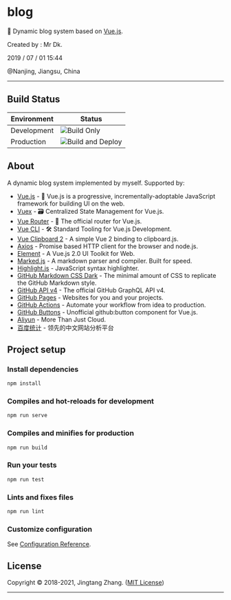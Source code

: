 # blog

🦆 Dynamic blog system based on [Vue.js](https://vuejs.org/).

Created by : Mr Dk.

2019 / 07 / 01 15:44

@Nanjing, Jiangsu, China

---

## Build Status

| Environment | Status                                                       |
| ----------- | ------------------------------------------------------------ |
| Development | ![Build Only](https://github.com/mrdrivingduck/blog/workflows/Build%20Only/badge.svg) |
| Production  | ![Build and Deploy](https://github.com/mrdrivingduck/blog/workflows/Build%20and%20Deploy/badge.svg?branch=master) |

## About

A dynamic blog system implemented by myself. Supported by:

* [Vue.js](https://vuejs.org/) - 🖖 Vue.js is a progressive, incrementally-adoptable JavaScript framework for building UI on the web.
* [Vuex](https://vuex.vuejs.org/) - 🗃️ Centralized State Management for Vue.js.
* [Vue Router](https://router.vuejs.org/) - 🚦 The official router for Vue.js.
* [Vue CLI](https://cli.vuejs.org/) - 🛠️ Standard Tooling for Vue.js Development.
* [Vue Clipboard 2](https://github.com/Inndy/vue-clipboard2) - A simple Vue 2 binding to clipboard.js.
* [Axios](https://github.com/axios/axios) - Promise based HTTP client for the browser and node.js.
* [Element](https://element.eleme.io/) - A Vue.js 2.0 UI Toolkit for Web.
* [Marked.js](https://marked.js.org/) - A markdown parser and compiler. Built for speed.
* [Highlight.js](https://github.com/highlightjs/highlight.js) - JavaScript syntax highlighter.
* [GitHub Markdown CSS Dark](https://github.com/mrdrivingduck/github-markdown-css) - The minimal amount of CSS to replicate the GitHub Markdown style.
* [GitHub API v4](https://developer.github.com/v4/) - The official GitHub GraphQL API v4.
* [GitHub Pages](https://pages.github.com/) - Websites for you and your projects.
* [GitHub Actions](https://github.com/features/actions) - Automate your workflow from idea to production.
* [GitHub Buttons](https://buttons.github.io/) - Unofficial github:button component for Vue.js.
* [Aliyun](https://www.aliyun.com/) - More Than Just Cloud.
* [百度统计](https://tongji.baidu.com/) - 领先的中文网站分析平台

## Project setup

### Install dependencies

```bash
npm install
```

### Compiles and hot-reloads for development

```bash
npm run serve
```

### Compiles and minifies for production

```bash
npm run build
```

### Run your tests

```bash
npm run test
```

### Lints and fixes files

```bash
npm run lint
```

### Customize configuration

See [Configuration Reference](https://cli.vuejs.org/config/).

## License

Copyright © 2018-2021, Jingtang Zhang. ([MIT License](LICENSE))

---

